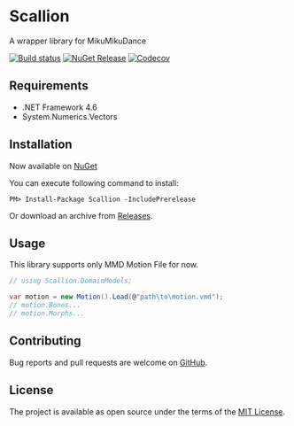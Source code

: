 # Scallion
A wrapper library for MikuMikuDance

[![Build status](https://ci.appveyor.com/api/projects/status/lu3jua55lgs0pv05?svg=true)](https://ci.appveyor.com/project/paralleltree/scallion)
[![NuGet Release](https://img.shields.io/nuget/vpre/Scallion.svg)](https://www.nuget.org/packages/Scallion)
[![Codecov](https://img.shields.io/codecov/c/github/paralleltree/Scallion.svg)](https://codecov.io/github/paralleltree/Scallion)


## Requirements
  * .NET Framework 4.6
  * System.Numerics.Vectors

## Installation
Now available on [NuGet](https://www.nuget.org/packages/Scallion)

You can execute following command to install:

```
PM> Install-Package Scallion -IncludePrerelease
```

Or download an archive from [Releases](https://github.com/paralleltree/Scallion/releases).

## Usage

This library supports only MMD Motion File for now.

```csharp
// using Scallion.DomainModels;

var motion = new Motion().Load(@"path\to\motion.vmd");
// motion.Bones...
// motion.Morphs...

```

## Contributing

Bug reports and pull requests are welcome on [GitHub](https://github.com/paralleltree/spcms).

## License

The project is available as open source under the terms of the [MIT License](http://opensource.org/licenses/MIT).
